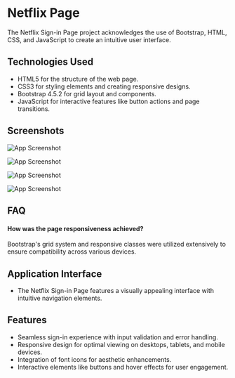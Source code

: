 
# Netflix Page

The Netflix Sign-in Page project acknowledges the use of Bootstrap, HTML, CSS, and JavaScript to create an intuitive user interface.


## Technologies Used
- HTML5 for the structure of the web page.
- CSS3 for styling elements and creating responsive designs.
- Bootstrap 4.5.2 for grid layout and components.
- JavaScript for interactive features like button actions and page transitions.
## Screenshots

![App Screenshot](https://res.cloudinary.com/dhsbfvjsl/image/upload/v1710563846/Screenshot_2024-03-16_100624_f683wv.png)

![App Screenshot](https://res.cloudinary.com/dhsbfvjsl/image/upload/v1710563846/Screenshot_2024-03-16_100634_fozutu.png)

![App Screenshot](https://res.cloudinary.com/dhsbfvjsl/image/upload/v1710563846/Screenshot_2024-03-16_100649_yiynlx.png)

![App Screenshot](https://res.cloudinary.com/dhsbfvjsl/image/upload/v1710563846/Screenshot_2024-03-16_100702_r5cocv.png)


## FAQ

#### How was the page responsiveness achieved?

Bootstrap's grid system and responsive classes were utilized extensively to ensure compatibility across various devices.


## Application Interface
- The Netflix Sign-in Page features a visually appealing interface with intuitive navigation elements.
## Features

- Seamless sign-in experience with input validation and error handling.
- Responsive design for optimal viewing on desktops, tablets, and mobile devices.
- Integration of font icons for aesthetic enhancements.
- Interactive elements like buttons and hover effects for user engagement.

